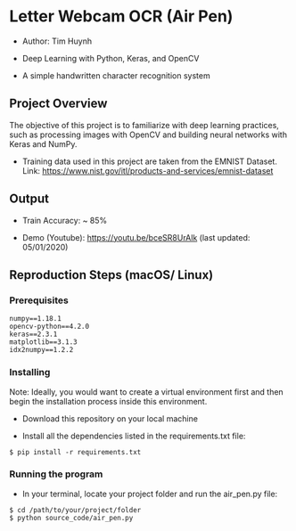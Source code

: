 # Letter Webcam OCR (Air Pen)
- Author: Tim Huynh

- Deep Learning with Python, Keras, and OpenCV 

- A simple handwritten character recognition system

## Project Overview
The objective of this project is to familiarize with deep learning practices, such as processing images with OpenCV and building neural networks with Keras and NumPy.

- Training data used in this project are taken from the EMNIST Dataset. Link: https://www.nist.gov/itl/products-and-services/emnist-dataset

## Output
- Train Accuracy: ~ 85% 

- Demo (Youtube): https://youtu.be/bceSR8UrAlk (last updated: 05/01/2020)

## Reproduction Steps (macOS/ Linux)
### Prerequisites

```
numpy==1.18.1
opencv-python==4.2.0
keras==2.3.1
matplotlib==3.1.3
idx2numpy==1.2.2
```
### Installing

Note: Ideally, you would want to create a virtual environment first and then begin the installation process inside this environment.

- Download this repository on your local machine 

- Install all the dependencies listed in the requirements.txt file:
```
$ pip install -r requirements.txt
```

### Running the program
- In your terminal, locate your project folder and run the air_pen.py file:

```
$ cd /path/to/your/project/folder
$ python source_code/air_pen.py
```



















